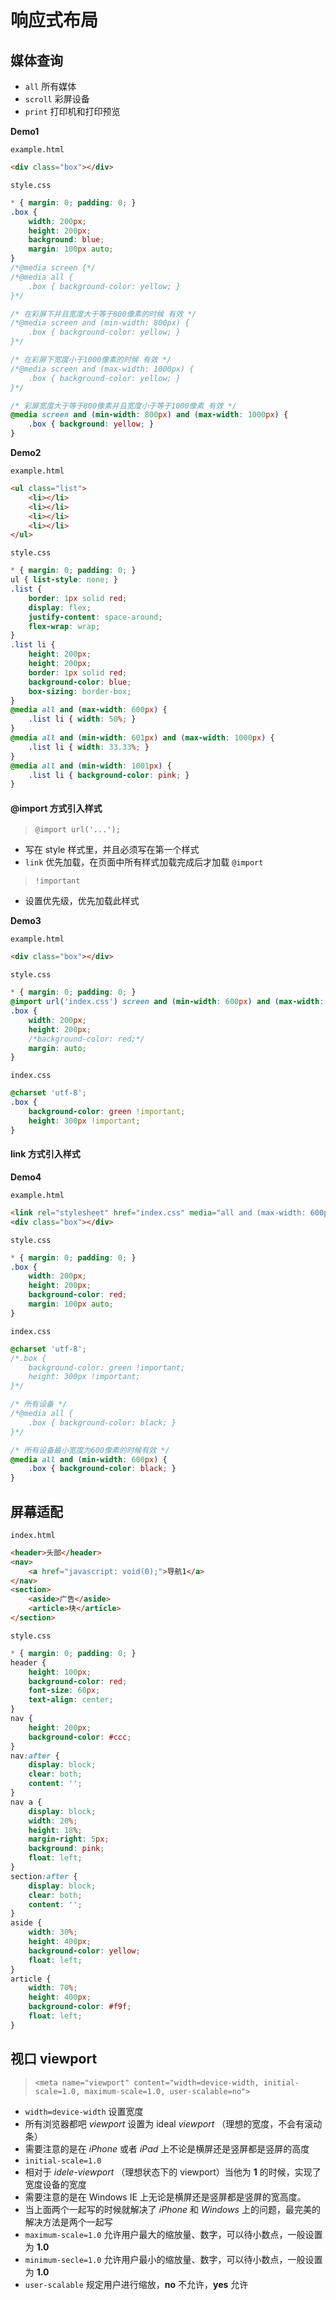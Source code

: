# 响应式布局

## 媒体查询

* `all` 所有媒体
* `scroll` 彩屏设备
* `print` 打印机和打印预览

**Demo1**

`example.html`
``` html
<div class="box"></div>
```

`style.css`
``` css
* { margin: 0; padding: 0; }
.box {
    width: 200px;
    height: 200px;
    background: blue;
    margin: 100px auto;
}
/*@media screen {*/
/*@media all {
    .box { background-color: yellow; }
}*/

/* 在彩屏下并且宽度大于等于800像素的时候 有效 */
/*@media screen and (min-width: 800px) {
    .box { background-color: yellow; }
}*/

/* 在彩屏下宽度小于1000像素的时候 有效 */
/*@media screen and (max-width: 1000px) {
    .box { background-color: yellow; }
}*/

/* 彩屏宽度大于等于800像素并且宽度小于等于1000像素 有效 */
@media screen and (min-width: 800px) and (max-width: 1000px) {
    .box { background: yellow; }
}
```

**Demo2**

`example.html`
``` html
<ul class="list">
    <li></li>
    <li></li>
    <li></li>
    <li></li>
</ul>
```

`style.css`
``` css
* { margin: 0; padding: 0; }
ul { list-style: none; }
.list {
    border: 1px solid red;
    display: flex;
    justify-content: space-around;
    flex-wrap: wrap;
}
.list li {
    height: 200px;
    height: 200px;
    border: 1px solid red;
    background-color: blue;
    box-sizing: border-box;
}
@media all and (max-width: 600px) {
    .list li { width: 50%; }
}
@media all and (min-width: 601px) and (max-width: 1000px) {
    .list li { width: 33.33%; }
}
@media all and (min-width: 1001px) {
    .list li { background-color: pink; }
}
```

#### @import 方式引入样式

> `@import url('...');`

* 写在 style 样式里，并且必须写在第一个样式
* `link` 优先加载，在页面中所有样式加载完成后才加载 `@import`

> `!important`

* 设置优先级，优先加载此样式

**Demo3**

`example.html`
``` html
<div class="box"></div>
```

`style.css`
``` css
* { margin: 0; padding: 0; }
@import url('index.css') screen and (min-width: 600px) and (max-width: 1000px);
.box {
    width: 200px;
    height: 200px;
    /*background-color: red;*/
    margin: auto;
}
```

`index.css`
``` css
@charset 'utf-8';
.box {
    background-color: green !important;
    height: 300px !important;
}
```

#### link 方式引入样式

**Demo4**

`example.html`
``` html
<link rel="stylesheet" href="index.css" media="all and (max-width: 600px)">
<div class="box"></div>
```

`style.css`
``` css
* { margin: 0; padding: 0; }
.box {
    width: 200px;
    height: 200px;
    background-color: red;
    margin: 100px auto;
}
```

`index.css`
``` css
@charset 'utf-8';
/*.box {
    background-color: green !important;
    height: 300px !important;
}*/

/* 所有设备 */
/*@media all {
    .box { background-color: black; }
}*/

/* 所有设备最小宽度为600像素的时候有效 */
@media all and (min-width: 600px) {
    .box { background-color: black; }
}
```

## 屏幕适配

`index.html`
``` html
<header>头部</header>
<nav>
    <a href="javascript: void(0);">导航1</a>
</nav>
<section>
    <aside>广告</aside>
    <article>块</article>
</section>
```

`style.css`
``` css
* { margin: 0; padding: 0; }
header {
    height: 100px;
    background-color: red;
    font-size: 60px;
    text-align: center;
}
nav {
    height: 200px;
    background-color: #ccc;
}
nav:after {
    display: block;
    clear: both;
    content: '';
}
nav a {
    display: block;
    width: 20%;
    height: 18%;
    margin-right: 5px;
    background: pink;
    float: left;
}
section:after {
    display: block;
    clear: both;
    content: '';
}
aside {
    width: 30%;
    height: 400px;
    background-color: yellow;
    float: left;
}
article {
    width: 70%;
    height: 400px;
    background-color: #f9f;
    float: left;
}
```

## 视口 viewport

> `<meta name="viewport" content="width=device-width, initial-scale=1.0, maximum-scale=1.0, user-scalable=no">`

* `width=device-width` 设置宽度
* 所有浏览器都吧 _viewport_ 设置为 ideal _viewport_ （理想的宽度，不会有滚动条）
* 需要注意的是在 _iPhone_ 或者 _iPad_ 上不论是横屏还是竖屏都是竖屏的高度
* `initial-scale=1.0`
* 相对于 _idele-viewport_ （理想状态下的 viewport）当他为 **1** 的时候，实现了宽度设备的宽度
* 需要注意的是在 Windows IE 上无论是横屏还是竖屏都是竖屏的宽高度。
* 当上面两个一起写的时候就解决了 _iPhone_ 和 _Windows_ 上的问题，最完美的解决方法是两个一起写
* `maximum-scale=1.0` 允许用户最大的缩放量、数字，可以待小数点，一般设置为 **1.0**
* `minimum-secle=1.0` 允许用户最小的缩放量、数字，可以待小数点，一般设置为 **1.0**
* `user-scalable` 规定用户进行缩放，**no** 不允许，**yes** 允许
